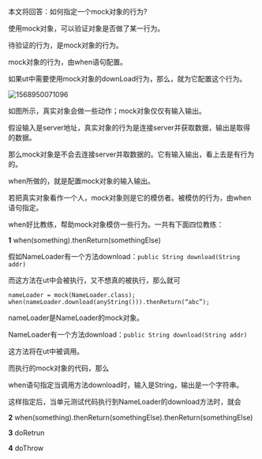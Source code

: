 本文将回答：如何指定一个mock对象的行为?

使用mock对象，可以验证对象是否做了某一行为。

待验证的行为，是mock对象的行为。

mock对象的行为，由when语句配置。

如果ut中需要使用mock对象的downLoad行为，那么，就为它配置这个行为。

![1568950071096](C:\Users\carzhang\AppData\Roaming\Typora\typora-user-images\1568950071096.png)

如图所示，真实对象会做一些动作；mock对象仅仅有输入输出。

假设输入是server地址，真实对象的行为是连接server并获取数据，输出是取得的数据。

那么mock对象是不会去连接server并取数据的。它有输入输出，看上去是有行为的。

when所做的，就是配置mock对象的输入输出。

若把真实对象看作一个人，mock对象则是它的模仿者。被模仿的行为，由when语句指定。

when好比教练，帮助mock对象模仿一些行为。一共有下面四位教练：

**1** when(something).thenReturn(somethingElse)

假如NameLoader有一个方法download：`public String download(String addr)`

而这方法在ut中会被执行，又不想真的被执行，那么就可

```
nameLoader = mock(NameLoader.class);
when(nameLoader.download(anyString())).thenReturn(“abc”);
```

nameLoader是NameLoader的mock对象。

NameLoader有一个方法download：`public String download(String addr)`

这方法将在ut中被调用。

而执行的mock对象的代码，那么

when语句指定当调用方法download时，输入是String，输出是一个字符串。

这样指定后，当单元测试代码执行到NameLoader的download方法时，就会

**2** when(something).thenReturn(somethingElse).thenReturn(somethingElse)

**3** doRetrun

**4** doThrow